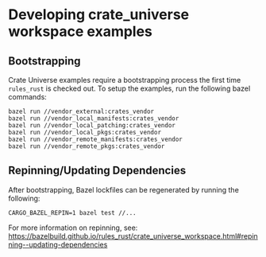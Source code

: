 # Developing crate_universe workspace examples

## Bootstrapping

Crate Universe examples require a bootstrapping process the first time
`rules_rust` is checked out. To setup the examples, run the following
bazel commands:

```shell
bazel run //vendor_external:crates_vendor
bazel run //vendor_local_manifests:crates_vendor
bazel run //vendor_local_patching:crates_vendor
bazel run //vendor_local_pkgs:crates_vendor
bazel run //vendor_remote_manifests:crates_vendor
bazel run //vendor_remote_pkgs:crates_vendor
```

## Repinning/Updating Dependencies

After bootstrapping, Bazel lockfiles can be regenerated by running the following:

```shell
CARGO_BAZEL_REPIN=1 bazel test //...
```

For more information on repinning, see: https://bazelbuild.github.io/rules_rust/crate_universe_workspace.html#repinning--updating-dependencies
